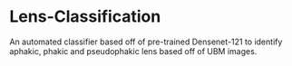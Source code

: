# Lens-Classification
An automated classifier based off of pre-trained Densenet-121 to identify aphakic, phakic and pseudophakic lens based off of UBM images.
